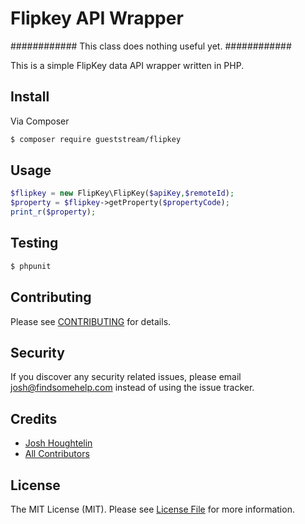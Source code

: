 # Flipkey API Wrapper

############
This class does nothing useful yet.
############

This is a simple FlipKey data API wrapper written in PHP.

## Install

Via Composer

``` bash
$ composer require gueststream/flipkey
```

## Usage

``` php
$flipkey = new FlipKey\FlipKey($apiKey,$remoteId);
$property = $flipkey->getProperty($propertyCode);
print_r($property);
```

## Testing

``` bash
$ phpunit
```

## Contributing

Please see [CONTRIBUTING](CONTRIBUTING.md) for details.

## Security

If you discover any security related issues, please email josh@findsomehelp.com instead of using the issue tracker.

## Credits

- [Josh Houghtelin](https://github.com/JHoughtelin)
- [All Contributors](../../contributors)

## License

The MIT License (MIT). Please see [License File](LICENSE.md) for more information.
